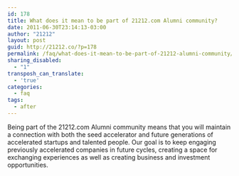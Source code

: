 ```yaml
---
id: 178
title: What does it mean to be part of 21212.com Alumni community?
date: 2011-06-30T23:14:13-03:00
author: "21212"
layout: post
guid: http://21212.co/?p=178
permalink: /faq/what-does-it-mean-to-be-part-of-21212-alumni-community/
sharing_disabled:
  - "1"
transposh_can_translate:
  - 'true'
categories:
  - faq
tags:
  - after
---
```

Being part of the 21212.com Alumni community means that you will maintain a connection with both the seed accelerator and future generations of accelerated startups and talented people. Our goal is to keep engaging previously accelerated companies in future cycles, creating a space for exchanging experiences as well as creating business and investment opportunities.